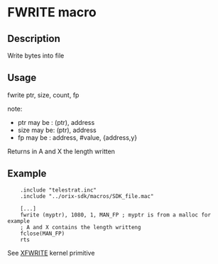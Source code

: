 # FWRITE macro

## Description

Write bytes into file

## Usage

fwrite ptr, size, count, fp

note:

* ptr may be : (ptr), address
* size may be: (ptr), address
* fp may be  : address, #value, {address,y}

Returns in A and X the length written

## Example

```ca65
    .include "telestrat.inc"
    .include "../orix-sdk/macros/SDK_file.mac"

    [...]
    fwrite (myptr), 1080, 1, MAN_FP ; myptr is from a malloc for example
    ; A and X contains the length writteng
    fclose(MAN_FP)
    rts
```

See [XFWRITE](../../../kernel/primitives/xwrite/) kernel primitive
